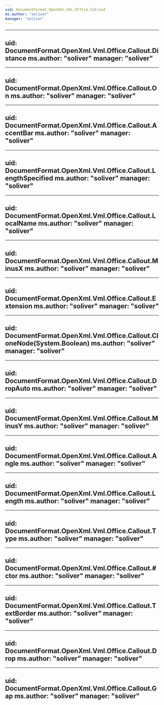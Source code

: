 ```yaml
---
uid: DocumentFormat.OpenXml.Vml.Office.Callout
ms.author: "soliver"
manager: "soliver"
---
```


---
uid: DocumentFormat.OpenXml.Vml.Office.Callout.Distance
ms.author: "soliver"
manager: "soliver"
---

---
uid: DocumentFormat.OpenXml.Vml.Office.Callout.On
ms.author: "soliver"
manager: "soliver"
---

---
uid: DocumentFormat.OpenXml.Vml.Office.Callout.AccentBar
ms.author: "soliver"
manager: "soliver"
---

---
uid: DocumentFormat.OpenXml.Vml.Office.Callout.LengthSpecified
ms.author: "soliver"
manager: "soliver"
---

---
uid: DocumentFormat.OpenXml.Vml.Office.Callout.LocalName
ms.author: "soliver"
manager: "soliver"
---

---
uid: DocumentFormat.OpenXml.Vml.Office.Callout.MinusX
ms.author: "soliver"
manager: "soliver"
---

---
uid: DocumentFormat.OpenXml.Vml.Office.Callout.Extension
ms.author: "soliver"
manager: "soliver"
---

---
uid: DocumentFormat.OpenXml.Vml.Office.Callout.CloneNode(System.Boolean)
ms.author: "soliver"
manager: "soliver"
---

---
uid: DocumentFormat.OpenXml.Vml.Office.Callout.DropAuto
ms.author: "soliver"
manager: "soliver"
---

---
uid: DocumentFormat.OpenXml.Vml.Office.Callout.MinusY
ms.author: "soliver"
manager: "soliver"
---

---
uid: DocumentFormat.OpenXml.Vml.Office.Callout.Angle
ms.author: "soliver"
manager: "soliver"
---

---
uid: DocumentFormat.OpenXml.Vml.Office.Callout.Length
ms.author: "soliver"
manager: "soliver"
---

---
uid: DocumentFormat.OpenXml.Vml.Office.Callout.Type
ms.author: "soliver"
manager: "soliver"
---

---
uid: DocumentFormat.OpenXml.Vml.Office.Callout.#ctor
ms.author: "soliver"
manager: "soliver"
---

---
uid: DocumentFormat.OpenXml.Vml.Office.Callout.TextBorder
ms.author: "soliver"
manager: "soliver"
---

---
uid: DocumentFormat.OpenXml.Vml.Office.Callout.Drop
ms.author: "soliver"
manager: "soliver"
---

---
uid: DocumentFormat.OpenXml.Vml.Office.Callout.Gap
ms.author: "soliver"
manager: "soliver"
---
